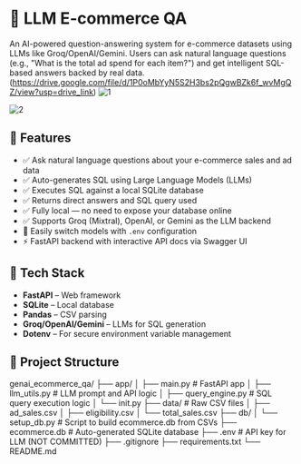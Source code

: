# 🛒 LLM E-commerce QA

An AI-powered question-answering system for e-commerce datasets using LLMs like Groq/OpenAI/Gemini. Users can ask natural language questions (e.g., "What is the total ad spend for each item?") and get intelligent SQL-based answers backed by real data.
(https://drive.google.com/file/d/1P0oMbYyN5S2H3bs2pQgwBZk6f_wvMgQZ/view?usp=drive_link)
![1](https://github.com/user-attachments/assets/120ea16b-029e-4ec8-ad5a-d08dacd70b18)

![2](https://github.com/user-attachments/assets/7d88ab3d-fc50-45e1-aa5b-dab8053fa620)


## 📌 Features

- ✅ Ask natural language questions about your e-commerce sales and ad data
- ✅ Auto-generates SQL using Large Language Models (LLMs)
- ✅ Executes SQL against a local SQLite database
- ✅ Returns direct answers and SQL query used
- ✅ Fully local — no need to expose your database online
- ✅ Supports Groq (Mixtral), OpenAI, or Gemini as the LLM backend
- 🔄 Easily switch models with `.env` configuration
- ⚡ FastAPI backend with interactive API docs via Swagger UI

## 🚀 Tech Stack

- **FastAPI** – Web framework
- **SQLite** – Local database
- **Pandas** – CSV parsing
- **Groq/OpenAI/Gemini** – LLMs for SQL generation
- **Dotenv** – For secure environment variable management

## 📁 Project Structure

genai_ecommerce_qa/
├── app/
│ ├── main.py # FastAPI app
│ ├── llm_utils.py # LLM prompt and API logic
│ ├── query_engine.py # SQL query execution logic
│ └── init.py
├── data/ # Raw CSV files
│ ├── ad_sales.csv
│ ├── eligibility.csv
│ └── total_sales.csv
├── db/
│ └── setup_db.py # Script to build ecommerce.db from CSVs
├── ecommerce.db # Auto-generated SQLite database
├── .env # API key for LLM (NOT COMMITTED)
├── .gitignore
├── requirements.txt
└── README.md


